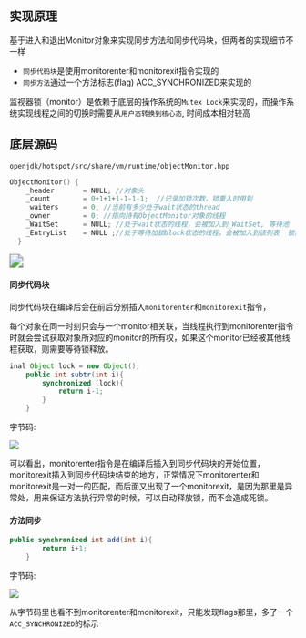 ## 实现原理

基于进入和退出Monitor对象来实现同步方法和同步代码块，但两者的实现细节不一样

- `同步代码块`是使用monitorenter和monitorexit指令实现的
- `同步方法`通过一个方法标志(flag) ACC_SYNCHRONIZED来实现的

监视器锁（monitor）是依赖于底层的操作系统的`Mutex Lock`来实现的，而操作系统实现线程之间的切换时需要从`用户态转换到核心态`, 时间成本相对较高



## 底层源码

`openjdk/hotspot/src/share/vm/runtime/objectMonitor.hpp`

```c
ObjectMonitor() {
    _header       = NULL; //对象头
    _count        = 0+1+1+1-1-1-1;	//记录加锁次数，锁重入时用到
    _waiters      = 0, //当前有多少处于wait状态的thread
    _owner        = 0; //指向持有ObjectMonitor对象的线程
    _WaitSet      = NULL; //处于wait状态的线程，会被加入到_WaitSet, 等待池
    _EntryList    = NULL ;//处于等待加锁block状态的线程，会被加入到该列表  锁池
  }
```

<img src="https://youpaiyun.zongqilive.cn/image/20210205154700.png" style="zoom:150%;" />





#### 同步代码块

同步代码块在编译后会在前后分别插入`monitorenter`和`monitorexit`指令，

每个对象在同一时刻只会与一个monitor相关联，当线程执行到monitorenter指令时就会尝试获取对象所对应的monitor的所有权，如果这个monitor已经被其他线程获取，则需要等待锁释放。

```java
inal Object lock = new Object();
    public int subtr(int i){
        synchronized (lock){
            return i-1;
        }
    }
```

字节码:

![](https://youpaiyun.zongqilive.cn/image/20200711170008.png)



可以看出，monitorenter指令是在编译后插入到同步代码块的开始位置，monitorexit插入到同步代码块结束的地方，正常情况下monitorenter和monitorexit是一对一的匹配，而后面又出现了一个monitorexit，是因为那里是异常处，用来保证方法执行异常的时候，可以自动释放锁，而不会造成死锁。



#### 方法同步

```java
public synchronized int add(int i){
        return i+1;
    }
```

字节码:

![](https://youpaiyun.zongqilive.cn/image/20200711170157.png)

从字节码里也看不到monitorenter和monitorexit，只能发现flags那里，多了一个`ACC_SYNCHRONIZED`的标示

